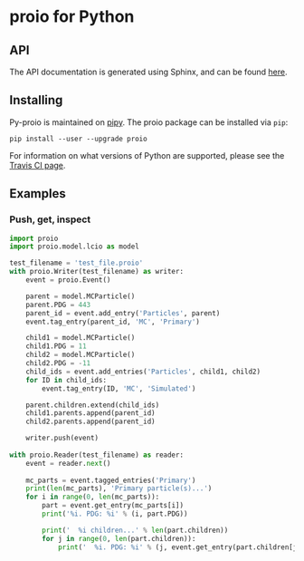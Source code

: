 # proio for Python
## API
The API documentation is generated using Sphinx, and can be found
[here](https://decibelcooper.github.io/py-proio-docs/).

## Installing
Py-proio is maintained on [pipy](https://pypi.python.org/pypi/proio).  The
proio package can be installed via
`pip`:
```shell
pip install --user --upgrade proio
```

For information on what versions of Python are supported, please see the
[Travis CI page](https://travis-ci.org/decibelcooper/proio).

## Examples
### Push, get, inspect
```python
import proio
import proio.model.lcio as model

test_filename = 'test_file.proio'
with proio.Writer(test_filename) as writer:
    event = proio.Event()

    parent = model.MCParticle()
    parent.PDG = 443
    parent_id = event.add_entry('Particles', parent)
    event.tag_entry(parent_id, 'MC', 'Primary')

    child1 = model.MCParticle()
    child1.PDG = 11
    child2 = model.MCParticle()
    child2.PDG = -11
    child_ids = event.add_entries('Particles', child1, child2)
    for ID in child_ids:
        event.tag_entry(ID, 'MC', 'Simulated')

    parent.children.extend(child_ids)
    child1.parents.append(parent_id)
    child2.parents.append(parent_id)

    writer.push(event)
    
with proio.Reader(test_filename) as reader:
    event = reader.next()
    
    mc_parts = event.tagged_entries('Primary')
    print(len(mc_parts), 'Primary particle(s)...')
    for i in range(0, len(mc_parts)):
        part = event.get_entry(mc_parts[i])
        print('%i. PDG: %i' % (i, part.PDG))

        print('  %i children...' % len(part.children))
        for j in range(0, len(part.children)):
            print('  %i. PDG: %i' % (j, event.get_entry(part.children[j]).PDG))
```
